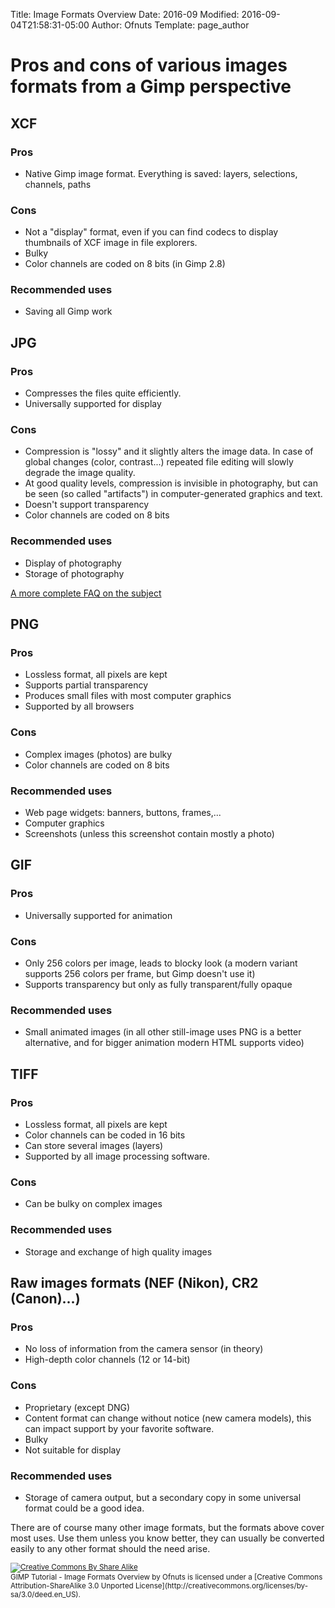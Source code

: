 Title: Image Formats Overview
Date: 2016-09
Modified: 2016-09-04T21:58:31-05:00
Author: Ofnuts
Template: page_author

Pros and cons of various images formats from a Gimp perspective
=============================================================== 
XCF
---

### Pros

* Native Gimp image format. Everything is saved: layers, selections, channels, paths

### Cons

* Not a "display" format, even if you can find codecs to display thumbnails of XCF image in file explorers.
* Bulky
* Color channels are coded on 8 bits (in Gimp 2.8)
 
### Recommended uses

* Saving all Gimp work

JPG
---

### Pros

* Compresses the files quite efficiently.
* Universally supported for display

### Cons

* Compression is "lossy" and it slightly alters the image data. In case of global changes (color, contrast...) repeated file editing will slowly degrade the image quality.
* At good quality levels, compression is invisible in photography, but can be seen (so called "artifacts") in computer-generated graphics and text.
* Doesn't support transparency
* Color channels are coded on 8 bits

### Recommended uses

* Display of photography
* Storage of photography
        
[A more complete FAQ on the subject](http://www.faqs.org/faqs/jpeg-faq/part1/)
   
PNG
---

### Pros

* Lossless format, all pixels are kept
* Supports partial transparency
* Produces small files with most computer graphics
* Supported by all browsers

### Cons

* Complex images (photos) are bulky
* Color channels are coded on 8 bits

### Recommended uses

* Web page widgets: banners, buttons, frames,...
* Computer graphics
* Screenshots (unless this screenshot contain mostly a photo)

GIF
---

### Pros

* Universally supported for animation

### Cons

* Only 256 colors per image, leads to blocky look 
(a modern variant supports 256 colors per frame, but Gimp doesn't use it)
* Supports transparency but only as fully transparent/fully opaque

### Recommended uses

* Small animated images (in all other still-image uses PNG is a better alternative, 
and for bigger animation modern HTML supports video)
    
TIFF
----
### Pros

* Lossless format, all pixels are kept
* Color channels can be coded in 16 bits
* Can store several images (layers)
* Supported by all image processing software.

### Cons

* Can be bulky on complex images

### Recommended uses

* Storage and exchange of high quality images

Raw images formats (NEF (Nikon), CR2 (Canon)...)
------------------------------------------------

### Pros

* No loss of information from the camera sensor (in theory)
* High-depth color channels (12 or 14-bit)

### Cons

* Proprietary (except DNG)
* Content format can change without notice (new camera models), this can impact support by your favorite software.
* Bulky
* Not suitable for display
        
### Recommended uses
            
* Storage of camera output, but a secondary copy in some universal format could be a good idea.


There are of course many other image formats, but the formats above cover most uses. 
Use them unless you know better, they can usually be converted easily to any other format should the need arise.


<small>
<a href='http://creativecommons.org/licenses/by-sa/3.0/deed.en_US'>
<img class='cc-badge' src='http://i.creativecommons.org/l/by-sa/3.0/80x15.png' alt='Creative Commons By Share Alike'/>
</a>
<br/>
<span xmlns:dct="http://purl.org/dc/terms/">GIMP Tutorial - Image Formats Overview</span> by Ofnuts is licensed under a [Creative Commons Attribution-ShareAlike 3.0 Unported License](http://creativecommons.org/licenses/by-sa/3.0/deed.en_US).</small>
